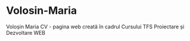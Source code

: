 # Volosin-Maria
Voloșin Maria CV - pagina web creată în cadrul Cursului TFS Proiectare și Dezvoltare WEB
